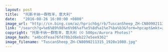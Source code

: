 ```yaml
---
layout: post
title:  "托斯卡纳一群牧羊，意大利"
date:   "2016-08-26 16:00:00 +0800"
image_url: "http://cn.bing.com/az/hprichbg/rb/TuscanSheep_ZH-CN8090211315_1920x1080.jpg"
link: "/search?q=%e6%89%98%e6%96%af%e5%8d%a1%e7%ba%b3&form=hpcapt&mkt=zh-cn"
copyright: "托斯卡纳一群牧羊，意大利 (© 500px/Aurora Photos)"
image_hash: "a4bcdfeaa76fd70b2d6eb227e5ee9362"
image_filename: "TuscanSheep_ZH-CN8090211315_1920x1080.jpg"
---
```


